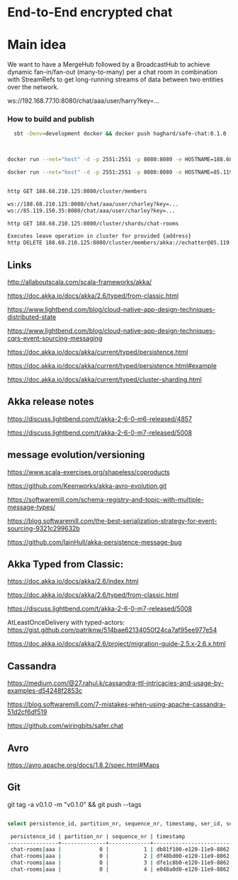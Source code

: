 # End-to-End encrypted chat

# Main idea
We want to have a MergeHub followed by a BroadcastHub to achieve dynamic fan-in/fan-out (many-to-many) per a chat room in combination with StreamRefs to get long-running streams of data between two entities over the network.  


ws://192.168.77.10:8080/chat/aaa/user/harry?key=...


### How to build and publish

```bash
  sbt -Denv=development docker && docker push haghard/safe-chat:0.1.0
      
```


```bash

docker run --net="host" -d -p 2551:2551 -p 8080:8080 -e HOSTNAME=188.68.210.125 -e HTTP_PORT=8080 -e AKKA_PORT=2551 -e CASSANDRA=84.201.150.26 -e SEEDS=188.68.210.125:2551,85.119.150.35:2551 -e CAS_USER=fsa -e CAS_PWS= -m 700MB haghard/safe-chat:0.1.0

docker run --net="host" -d -p 2551:2551 -p 8080:8080 -e HOSTNAME=85.119.150.35 -e HTTP_PORT=8080 -e AKKA_PORT=2551 -e CASSANDRA=84.201.150.26 -e SEEDS=188.68.210.125:2551,85.119.150.35:2551 -e CAS_USER=fsa -e CAS_PWS= -m 700MB haghard/safe-chat:0.1.0

```


```bash

http GET 188.68.210.125:8080/cluster/members

ws://188.68.210.125:8080/chat/aaa/user/charley?key=...
ws://85.119.150.35:8080/chat/aaa/user/charley?key=...

http GET 188.68.210.125:8080/cluster/shards/chat-rooms

Executes leave operation in cluster for provided {address}
http DELETE 188.68.210.125:8080/cluster/members/akka://echatter@85.119.150.35:2551


```


## Links

http://allaboutscala.com/scala-frameworks/akka/

https://doc.akka.io/docs/akka/2.6/typed/from-classic.html

https://www.lightbend.com/blog/cloud-native-app-design-techniques-distributed-state

https://www.lightbend.com/blog/cloud-native-app-design-techniques-cqrs-event-sourcing-messaging

https://doc.akka.io/docs/akka/current/typed/persistence.html

https://doc.akka.io/docs/akka/current/typed/persistence.html#example

https://doc.akka.io/docs/akka/current/typed/cluster-sharding.html

##  Akka release notes         

https://discuss.lightbend.com/t/akka-2-6-0-m6-released/4857

https://discuss.lightbend.com/t/akka-2-6-0-m7-released/5008


## message evolution/versioning

https://www.scala-exercises.org/shapeless/coproducts

https://github.com/Keenworks/akka-avro-evolution.git

https://softwaremill.com/schema-registry-and-topic-with-multiple-message-types/

https://blog.softwaremill.com/the-best-serialization-strategy-for-event-sourcing-9321c299632b

https://github.com/IainHull/akka-persistence-message-bug


## Akka Typed from Classic:

https://doc.akka.io/docs/akka/2.6/index.html
 
https://doc.akka.io/docs/akka/2.6/typed/from-classic.html

https://discuss.lightbend.com/t/akka-2-6-0-m7-released/5008

AtLeastOnceDelivery with typed-actors: https://gist.github.com/patriknw/514bae62134050f24ca7af95ee977e54

https://doc.akka.io/docs/akka/2.6/project/migration-guide-2.5.x-2.6.x.html


## Cassandra

https://medium.com/@27.rahul.k/cassandra-ttl-intricacies-and-usage-by-examples-d54248f2853c

https://blog.softwaremill.com/7-mistakes-when-using-apache-cassandra-51d2cf6df519

https://github.com/wiringbits/safer.chat


##  Avro

https://avro.apache.org/docs/1.8.2/spec.html#Maps

## Git

git tag -a v0.1.0 -m "v0.1.0" &&  git push --tags

```bash

select persistence_id, partition_nr, sequence_nr, timestamp, ser_id, ser_manifest from safe_chat_journal where persistence_id='703c1ae555da3cd4' and partition_nr = 0;

 persistence_id | partition_nr | sequence_nr | timestamp                            | ser_id | ser_manifest
----------------+--------------+-------------+--------------------------------------+--------+----------------------------------------------------------------------------
 chat-rooms|aaa |            0 |           1 | db81f100-e120-11e9-8862-59ab458a602d |   9999 |    com.safechat.domain.MsgEnvelope/Joined:1fc4afd458d3777ba86644ac39f51b70
 chat-rooms|aaa |            0 |           2 | df48bd00-e120-11e9-8862-59ab458a602d |   9999 | com.safechat.domain.MsgEnvelope/TextAdded:1fc4afd458d3777ba86644ac39f51b70
 chat-rooms|aaa |            0 |           3 | dfe1c8b0-e120-11e9-8862-59ab458a602d |   9999 | com.safechat.domain.MsgEnvelope/TextAdded:1fc4afd458d3777ba86644ac39f51b70
 chat-rooms|aaa |            0 |           4 | e048a0d0-e120-11e9-8862-59ab458a602d |   9999 | com.safechat.domain.MsgEnvelope/TextAdded:1fc4afd458d3777ba86644ac39f51b70

```
